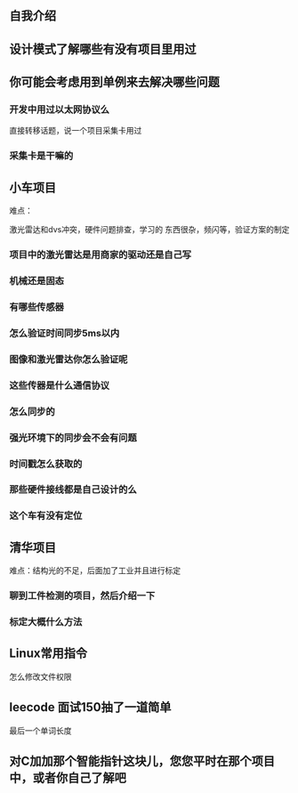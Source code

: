 ## 自我介绍



## 设计模式了解哪些有没有项目里用过



## 你可能会考虑用到单例来去解决哪些问题

### 开发中用过以太网协议么

直接转移话题，说一个项目采集卡用过

### 采集卡是干嘛的

## 小车项目

难点：

激光雷达和dvs冲突，硬件问题排查，学习的 东西很杂，频闪等，验证方案的制定



### 项目中的激光雷达是用商家的驱动还是自己写

### 机械还是固态

### 有哪些传感器

### 怎么验证时间同步5ms以内

### 图像和激光雷达你怎么验证呢

### 这些传器是什么通信协议

### 怎么同步的

### 强光环境下的同步会不会有问题

### 时间戳怎么获取的

### 那些硬件接线都是自己设计的么

### 这个车有没有定位

## 清华项目

难点：结构光的不足，后面加了工业并且进行标定

### 聊到工件检测的项目，然后介绍一下

### 标定大概什么方法

## Linux常用指令

怎么修改文件权限

## leecode 面试150抽了一道简单

最后一个单词长度

## 对C加加那个智能指针这块儿，您您平时在那个项目中，或者你自己了解吧